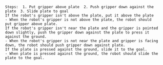 
    Steps:  1. Put gripper above plate  2. Push gripper down against the plate  3. Slide plate to goal
    If the robot's gripper isn't above the plate, put it above the plate 
    - When the robot's gripper is not above the plate, the robot should put gripper above plate.
    If the robot's gripper isn't near the plate and the gripper is pointed down slightly, push the gripper down against the plate to press it against the ground.
    - When the robot's gripper is not near the plate and gripper is facing down, the robot should push gripper down against plate.
    If the plate is pressed against the ground, slide it to the goal.
    - When plate is pressed against the ground, the robot should slide the plate to the goal.